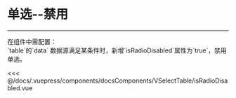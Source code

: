 # 单选--禁用

---

<common-code-format>
  <docsComponents-VSelectTable-isRadioDisabled slot="source"></docsComponents-VSelectTable-isRadioDisabled>
  在组件中需配置：<br/>
`table`的`data` 数据源满足某条件时，新增`isRadioDisabled`属性为`true`，禁用单选。

<<< @/docs/.vuepress/components/docsComponents/VSelectTable/isRadioDisabled.vue
</common-code-format>
